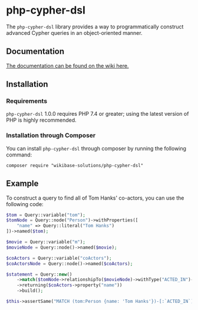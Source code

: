 # php-cypher-dsl

The `php-cypher-dsl` library provides a way to programmatically construct advanced Cypher queries in an object-oriented manner.

## Documentation

[The documentation can be found on the wiki here.](https://gitlab.wikibase.nl/community/libraries/php-cypher-dsl/-/wikis/home)

## Installation

### Requirements

`php-cypher-dsl` 1.0.0 requires PHP 7.4 or greater; using the latest version of PHP is highly recommended.

### Installation through Composer

You can install `php-cypher-dsl` through composer by running the following command:

```
composer require "wikibase-solutions/php-cypher-dsl"
```

## Example

To construct a query to find all of Tom Hanks' co-actors, you can use the following code:

```php
$tom = Query::variable("tom");
$tomNode = Query::node("Person")->withProperties([
	"name" => Query::literal("Tom Hanks")
])->named($tom);

$movie = Query::variable("m");
$movieNode = Query::node()->named($movie);

$coActors = Query::variable("coActors");
$coActorsNode = Query::node()->named($coActors);

$statement = Query::new()
	->match($tomNode->relationshipTo($movieNode)->withType("ACTED_IN")->relationshipFrom($coActorsNode)->withType("ACTED_IN"))
	->returning($coActors->property("name"))
	->build();

$this->assertSame("MATCH (tom:Person {name: 'Tom Hanks'})-[:`ACTED_IN`]->(m)<-[:`ACTED_IN`]-(coActors) RETURN coActors.name", $statement);
```
